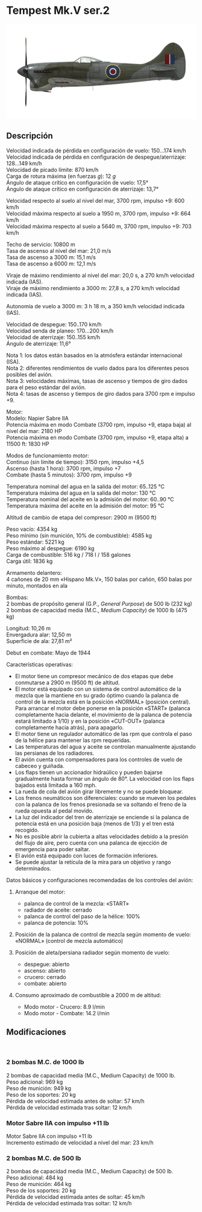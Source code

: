 # Tempest Mk.V ser.2  
  
![tempestmkvs2](../images/tempestmkvs2.png)  
  
## Descripción  
  
Velocidad indicada de pérdida en configuración de vuelo: 150...174 km/h  
Velocidad indicada de pérdida en configuración de despegue/aterrizaje: 128...149 km/h  
Velocidad de picado límite: 870 km/h  
Carga de rotura máxima (en fuerzas <i>g</i>): 12 <i>g</i>  
Ángulo de ataque crítico en configuración de vuelo: 17,5°  
Ángulo de ataque crítico en configuración de aterrizaje: 13,7°  
  
Velocidad respecto al suelo al nivel del mar, 3700 rpm, impulso +9: 600 km/h  
Velocidad máxima respecto al suelo a 1950 m, 3700 rpm, impulso +9: 664 km/h  
Velocidad máxima respecto al suelo a 5640 m, 3700 rpm, impulso +9: 703 km/h  
  
Techo de servicio: 10800 m  
Tasa de ascenso al nivel del mar: 21,0 m/s  
Tasa de ascenso a 3000 m: 15,1 m/s  
Tasa de ascenso a 6000 m: 12,1 m/s  
  
Viraje de máximo rendimiento al nivel del mar: 20,0 s, a 270 km/h velocidad indicada (IAS).  
Viraje de máximo rendimiento a 3000 m: 27,8 s, a 270 km/h velocidad indicada (IAS).  
  
Autonomía de vuelo a 3000 m: 3 h 18 m, a 350 km/h velocidad indicada (IAS).  
  
Velocidad de despegue: 150..170 km/h  
Velocidad senda de planeo: 170...200 km/h  
Velocidad de aterrizaje: 150..155 km/h  
Ángulo de aterrizaje: 11,6°  
  
Nota 1: los datos están basados en la atmósfera estándar internacional (ISA).  
Nota 2: diferentes rendimientos de vuelo dados para los diferentes pesos posibles del avión.  
Nota 3: velocidades máximas, tasas de ascenso y tiempos de giro dados para el peso estándar del avión.  
Nota 4: tasas de ascenso y tiempos de giro dados para 3700 rpm e impulso +9.  
  
Motor:  
Modelo: Napier Sabre IIA  
Potencia máxima en modo Combate (3700 rpm, impulso +9, etapa baja) al nivel del mar: 2180 HP  
Potencia máxima en modo Combate (3700 rpm, impulso +9, etapa alta) a 11500 ft: 1830 HP  
  
Modos de funcionamiento motor:  
Continuo (sin límite de tiempo): 3150 rpm, impulso +4,5  
Ascenso (hasta 1 hora): 3700 rpm, impulso +7  
Combate (hasta 5 minutos): 3700 rpm, impulso +9  
  
Temperatura nominal del agua en la salida del motor: 65..125 °C  
Temperatura máxima del agua en la salida del motor: 130 °C  
Temperatura nominal del aceite en la admisión del motor: 60..90 °C  
Temperatura máxima del aceite en la admisión del motor: 95 °C  
  
Altitud de cambio de etapa del compresor: 2900 m (9500 ft)  
  
Peso vacío: 4354 kg  
Peso mínimo (sin munición, 10% de combustible): 4585 kg  
Peso estándar: 5221 kg  
Peso máximo al despegue: 6190 kg  
Carga de combustible: 516 kg / 718 l / 158 galones  
Carga útil: 1836 kg  
  
Armamento delantero:  
4 cañones de 20 mm «Hispano Mk.V», 150 balas por cañón, 650 balas por minuto, montados en ala  
  
Bombas:  
2 bombas de propósito general (G.P., <i>General Purpose</i>) de 500 lb (232 kg)  
2 bombas de capacidad media (M.C., <i>Medium Capacity</i>) de 1000 lb (475 kg)  
  
Longitud: 10,26 m  
Envergadura alar: 12,50 m  
Superficie de ala: 27,81 m²  
  
Debut en combate: Mayo de 1944  
  
Características operativas:  
- El motor tiene un compresor mecánico de dos etapas que debe conmutarse a 2900 m (9500 ft) de altitud.  
- El motor está equipado con un sistema de control automático de la mezcla que la mantiene en su grado óptimo cuando la palanca de control de la mezcla está en la posición «NORMAL» (posición central). Para arrancar el motor debe ponerse en la posición «START» (palanca completamente hacia delante, el movimiento de la palanca de potencia estará limitado a 1/10) y en la posición «CUT-OUT» (palanca completamente hacia atrás), para apagarlo.  
- El motor tiene un regulador automático de las rpm que controla el paso de la hélice para mantener las rpm requeridas.  
- Las temperaturas del agua y aceite se controlan manualmente ajustando las persianas de los radiadores.  
- El avión cuenta con compensadores para los controles de vuelo de cabeceo y guiñada.  
- Los flaps tienen un accionador hidraúlico y pueden bajarse gradualmente hasta formar un ángulo de 80°. La velocidad con los flaps bajados está limitada a 160 mph.  
- La rueda de cola del avión girar libremente y no se puede bloquear.  
- Los frenos neumáticos son diferenciales: cuando se mueven los pedales con la palanca de los frenos presionada se va soltando el freno de la rueda opuesta al pedal movido.  
- La luz del indicador del tren de aterrizaje se enciende si la palanca de potencia está en una posición baja (menos de 1/3) y el tren está recogido.  
- No es posible abrir la cubierta a altas velocidades debido a la presión del flujo de aire, pero cuenta con una palanca de ejección de emergencia para poder saltar.  
- El avión está equipado con luces de formación inferiores.  
- Se puede ajustar la retícula de la mira para un objetivo y rango determinados.  
  
Datos básicos y configuraciones recomendadas de los controles del avión:  
1. Arranque del motor:  
	- palanca de control de la mezcla: «START»  
	- radiador de aceite: cerrado  
	- palanca de control del paso de la hélice: 100%  
	- palanca de potencia: 10%  
  
2. Posición de la palanca de control de mezcla según momento de vuelo: «NORMAL» (control de mezcla automático)  
  
3. Posición de aleta/persiana radiador según momento de vuelo:  
	- despegue: abierto  
	- ascenso: abierto  
	- crucero: cerrado  
	- combate: abierto  
  
4. Consumo aproximado de combustible a 2000 m de altitud:  
	- Modo motor - Crucero: 8.9 l/min  
	- Modo motor - Combate: 14.2 l/min  
  
## Modificaciones  
  ﻿
  
### 2 bombas M.C. de 1000 lb  
  
2 bombas de capacidad media (M.C., Medium Capacity) de 1000 lb.  
Peso adicional: 969 kg  
Peso de munición: 949 kg  
Peso de los soportes: 20 kg  
Pérdida de velocidad estimada antes de soltar: 57 km/h  
Pérdida de velocidad estimada tras soltar: 12 km/h  ﻿
  
### Motor Sabre IIA con impulso +11 lb  
  
Motor Sabre IIA con impulso +11 lb  
Incremento estimado de velocidad a nivel del mar: 23 km/h  ﻿
  
### 2 bombas M.C. de 500 lb  
  
2 bombas de capacidad media (M.C., Medium Capacity) de 500 lb.  
Peso adicional: 484 kg  
Peso de munición: 464 kg  
Peso de los soportes: 20 kg  
Pérdida de velocidad estimada antes de soltar: 45 km/h  
Pérdida de velocidad estimada tras soltar: 12 km/h  